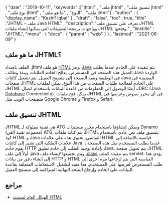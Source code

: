 {
  "date" : "2019-10-11",
  "keywords" :["jhtml" , "ملف jhtml" , "تنسيق ملف jhtml" , "نوع ملف jhtml" , "ملف" , "النوع" , "ما هو ملف jhtml"] ,
  "author" : {
    "display_name" : "Kashif Iqbal"
} ,
  "draft" : "false",
  "toc" : true,
  "title" :"JHTML - ملف Java HTML" ,
  "description":"تعرف على تنسيق ملف JHTML وواجهات برمجة التطبيقات التي يمكنها إنشاء ملفات JHTML وفتحها." ,
  "linktitle" : "JHTML",
  "menu" : {
    "docs" : {
      "parent" : "web"
}
} ,
  "lastmod" : "2021-06-09"
}

## ما هو ملف JHTML؟

الملف بامتداد .jhtml هو ملف [HTML](/ar/web/html/) برمز [Java](/ar/programming/java/) يتم تنفيذه على الخادم عندما يطلب العميل هذه الصفحة في المستعرض. يعالج الخادم الطلبات وينفذ وظائف Java الواردة في الوظيفة ويعيد الصفحة إلى متصفح العميل. يتم تشغيل كائنات Java المضمنة في صفحات JHTML على الخادم لمعالجة طلبات الصفحات من هذا النوع. يمكن لملفات JHTML أيضًا الوصول إلى المعلومات من قاعدة البيانات باستخدام اتصال JDBC (Java [Database](/ar/database/) Connectivity). يمكن فتح ملفات JHTML في أي محرر نصوص وعرضها في متصفحات الويب مثل Google Chrome و Firefox و Safari.

## تنسيق ملف JHTML

JHTML هي تقنية مملوكة لـ ATG ويمكن إنشاؤها باستخدام محرر مستندات Dynamo (مجموعة تقنية الفن) ATG. تتم كتابة ملفات JHTML بتنسيق ملف نص عادي باستخدام كود HTML و Java القياسي. تحتوي هذه على علامات HTML قياسية بالإضافة إلى علامات الملكية التي تشير إلى كائنات Java. عندما يطلب المستخدم مثل هذه الصفحة ، يقوم خادم HTTP بإعادة توجيه الطلب إلى خادم تطبيق Java. يتم تحويل صفحة JHTML أولاً إلى ملف .java ويتم تجميعها لإنشاء ملف [.class](/ar/programming/class/) يتم تنفيذه كملف servlet. يؤدي هذا إلى إنشاء دفق من بيانات HTTP و HTML القياسية التي يتم إرجاعها مرة أخرى إلى طلب المستعرض لعرضها على المستخدم. هذا مفيد لتشغيل الاستعلامات المتعلقة بقاعدة البيانات على الخادم وإرجاع النتيجة النهائية المتراكمة إلى متصفح العميل.

## مراجع

* [الهيكل العام لمستند HTML](https://www.w3.org/TR/html401/struct/global.html#h-7.5.4)

